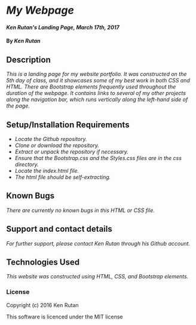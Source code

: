 # _My Webpage_

#### _Ken Rutan's Landing Page, March 17th, 2017_

#### By _**Ken Rutan**_

## Description

_This is a landing page for my website portfolio.  It was constructed on the 5th day of class, and it showcases some of my best work in both CSS and HTML.  There are Bootstrap elements frequently used throughout the duration of the webpage.  It contains links to several of my other projects along the navigation bar, which runs vertically along the left-hand side of the page._

## Setup/Installation Requirements

* _Locate the Github repository._
* _Clone or download the repository._
* _Extract or unpack the repository if necessary._
* _Ensure that the Bootstrap.css and the Styles.css files are in the css directory._
* _Locate the index.html file._
* _The html file should be self-extracting._

## Known Bugs

_There are currently no known bugs in this HTML or CSS file._

## Support and contact details

_For further support, please contact Ken Rutan through his Github account._

## Technologies Used

_This website was constructed using HTML, CSS, and Bootstrap elements._

### License

Copyright (c) 2016 Ken Rutan

This software is licenced under the MIT license
